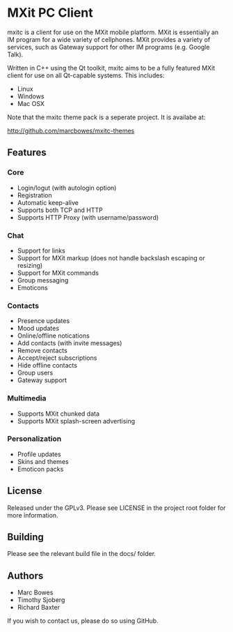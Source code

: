 # MXit PC Client

mxitc is a client for use on the MXit mobile platform. MXit is essentially an
IM program for a wide variety of cellphones. MXit provides a variety of
services, such as Gateway support for other IM programs (e.g. Google Talk).

Written in C++ using the Qt toolkit, mxitc aims to be a fully featured MXit
client for use on all Qt-capable systems. This includes:

  * Linux
  * Windows
  * Mac OSX

Note that the mxitc theme pack is a seperate project. It is availabe at:

  http://github.com/marcbowes/mxitc-themes

## Features

### Core

  * Login/logut (with autologin option)
  * Registration
  * Automatic keep-alive
  * Supports both TCP and HTTP
  * Supports HTTP Proxy (with username/password)

### Chat

  * Support for links
  * Support for MXit markup (does not handle backslash escaping or resizing)
  * Support for MXit commands
  * Group messaging
  * Emoticons

### Contacts

  * Presence updates
  * Mood updates
  * Online/offline notications
  * Add contacts (with invite messages)
  * Remove contacts
  * Accept/reject subscriptions
  * Hide offline contacts
  * Group users
  * Gateway support

### Multimedia

  * Supports MXit chunked data
  * Supports MXit splash-screen advertising

### Personalization

  * Profile updates
  * Skins and themes
  * Emoticon packs

## License

Released under the GPLv3. Please see LICENSE in the project root folder for more
information.

## Building

Please see the relevant build file in the docs/ folder.

## Authors

  * Marc Bowes
  * Timothy Sjoberg
  * Richard Baxter

If you wish to contact us, please do so using GitHub.

